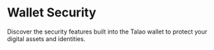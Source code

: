 # Wallet Security

Discover the security features built into the Talao wallet to protect your digital assets and identities.
